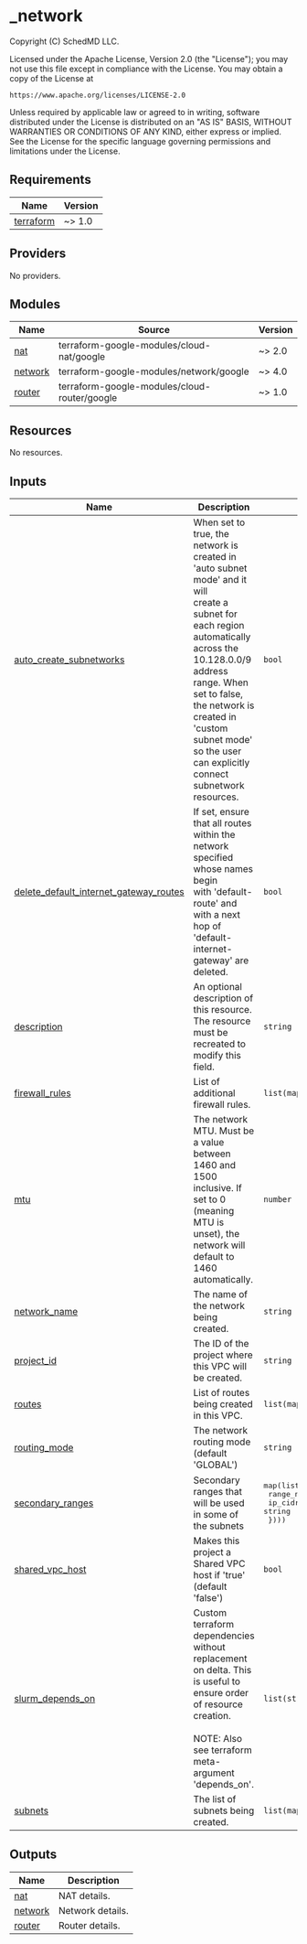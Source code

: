 # \_network

<!-- BEGINNING OF PRE-COMMIT-TERRAFORM DOCS HOOK -->
Copyright (C) SchedMD LLC.

Licensed under the Apache License, Version 2.0 (the "License");
you may not use this file except in compliance with the License.
You may obtain a copy of the License at

    https://www.apache.org/licenses/LICENSE-2.0

Unless required by applicable law or agreed to in writing, software
distributed under the License is distributed on an "AS IS" BASIS,
WITHOUT WARRANTIES OR CONDITIONS OF ANY KIND, either express or implied.
See the License for the specific language governing permissions and
limitations under the License.

## Requirements

| Name | Version |
|------|---------|
| <a name="requirement_terraform"></a> [terraform](#requirement\_terraform) | ~> 1.0 |

## Providers

No providers.

## Modules

| Name | Source | Version |
|------|--------|---------|
| <a name="module_nat"></a> [nat](#module\_nat) | terraform-google-modules/cloud-nat/google | ~> 2.0 |
| <a name="module_network"></a> [network](#module\_network) | terraform-google-modules/network/google | ~> 4.0 |
| <a name="module_router"></a> [router](#module\_router) | terraform-google-modules/cloud-router/google | ~> 1.0 |

## Resources

No resources.

## Inputs

| Name | Description | Type | Default | Required |
|------|-------------|------|---------|:--------:|
| <a name="input_auto_create_subnetworks"></a> [auto\_create\_subnetworks](#input\_auto\_create\_subnetworks) | When set to true, the network is created in 'auto subnet mode' and it will<br>create a subnet for each region automatically across the 10.128.0.0/9<br>address range. When set to false, the network is created in 'custom subnet mode'<br>so the user can explicitly connect subnetwork resources. | `bool` | `false` | no |
| <a name="input_delete_default_internet_gateway_routes"></a> [delete\_default\_internet\_gateway\_routes](#input\_delete\_default\_internet\_gateway\_routes) | If set, ensure that all routes within the network specified whose names begin<br>with 'default-route' and with a next hop of 'default-internet-gateway' are<br>deleted. | `bool` | `false` | no |
| <a name="input_description"></a> [description](#input\_description) | An optional description of this resource. The resource must be recreated to modify this field. | `string` | `""` | no |
| <a name="input_firewall_rules"></a> [firewall\_rules](#input\_firewall\_rules) | List of additional firewall rules. | `list(map(string))` | `[]` | no |
| <a name="input_mtu"></a> [mtu](#input\_mtu) | The network MTU. Must be a value between 1460 and 1500 inclusive. If set to 0<br>(meaning MTU is unset), the network will default to 1460 automatically. | `number` | `0` | no |
| <a name="input_network_name"></a> [network\_name](#input\_network\_name) | The name of the network being created. | `string` | n/a | yes |
| <a name="input_project_id"></a> [project\_id](#input\_project\_id) | The ID of the project where this VPC will be created. | `string` | n/a | yes |
| <a name="input_routes"></a> [routes](#input\_routes) | List of routes being created in this VPC. | `list(map(string))` | `[]` | no |
| <a name="input_routing_mode"></a> [routing\_mode](#input\_routing\_mode) | The network routing mode (default 'GLOBAL') | `string` | `"GLOBAL"` | no |
| <a name="input_secondary_ranges"></a> [secondary\_ranges](#input\_secondary\_ranges) | Secondary ranges that will be used in some of the subnets | <pre>map(list(object({<br>    range_name    = string,<br>    ip_cidr_range = string<br>  })))</pre> | `{}` | no |
| <a name="input_shared_vpc_host"></a> [shared\_vpc\_host](#input\_shared\_vpc\_host) | Makes this project a Shared VPC host if 'true' (default 'false') | `bool` | `false` | no |
| <a name="input_slurm_depends_on"></a> [slurm\_depends\_on](#input\_slurm\_depends\_on) | Custom terraform dependencies without replacement on delta. This is useful to<br>ensure order of resource creation.<br><br>NOTE: Also see terraform meta-argument 'depends\_on'. | `list(string)` | `[]` | no |
| <a name="input_subnets"></a> [subnets](#input\_subnets) | The list of subnets being created. | `list(map(string))` | `[]` | no |

## Outputs

| Name | Description |
|------|-------------|
| <a name="output_nat"></a> [nat](#output\_nat) | NAT details. |
| <a name="output_network"></a> [network](#output\_network) | Network details. |
| <a name="output_router"></a> [router](#output\_router) | Router details. |
<!-- END OF PRE-COMMIT-TERRAFORM DOCS HOOK -->
